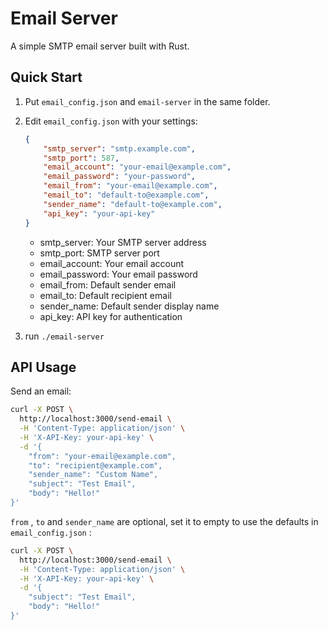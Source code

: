 # Email Server

A simple SMTP email server built with Rust.

## Quick Start

1. Put `email_config.json` and `email-server` in the same folder.
2. Edit `email_config.json` with your settings:

    ```json
    {
        "smtp_server": "smtp.example.com",
        "smtp_port": 587,
        "email_account": "your-email@example.com",
        "email_password": "your-password",
        "email_from": "your-email@example.com",
        "email_to": "default-to@example.com",
        "sender_name": "default-to@example.com",
        "api_key": "your-api-key"
    }
    ```

    - smtp\_server: Your SMTP server address
    - smtp\_port: SMTP server port
    - email\_account: Your email account
    - email\_password: Your email password
    - email\_from: Default sender email
    - email\_to: Default recipient email
    - sender\_name: Default sender display name
    - api\_key: API key for authentication
3. run `./email-server`

## API Usage

Send an email:

```bash
curl -X POST \
  http://localhost:3000/send-email \
  -H 'Content-Type: application/json' \
  -H 'X-API-Key: your-api-key' \
  -d '{
    "from": "your-email@example.com",
    "to": "recipient@example.com",
    "sender_name": "Custom Name",
    "subject": "Test Email",
    "body": "Hello!"
}'
```

`from` , `to` and `sender_name` are optional, set it to empty to use the defaults in `email_config.json` :

```bash
curl -X POST \
  http://localhost:3000/send-email \
  -H 'Content-Type: application/json' \
  -H 'X-API-Key: your-api-key' \
  -d '{
    "subject": "Test Email",
    "body": "Hello!"
}'
```
